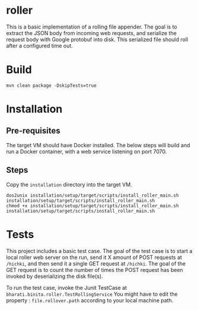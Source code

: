 # roller
This is a basic implementation of a rolling file appender. The goal is to extract the JSON body from incoming web requests, and serialize the request body with Google protobuf into disk. This serialized file should roll after a configured time out.

# Build
`mvn clean package -DskipTests=true`

# Installation
## Pre-requisites
The target VM should have Docker installed. The below steps will build and run a Docker container, with a web service listening on port 7070.

## Steps
Copy the `installation` directory into the target VM.
```
dos2unix installation/setup/target/scripts/install_roller_main.sh installation/setup/target/scripts/install_roller_main.sh
chmod +x installation/setup/target/scripts/install_roller_main.sh
installation/setup/target/scripts/install_roller_main.sh
```

# Tests
This project includes a basic test case. The goal of the test case is to start a local roller web server on the run, send it X amount of POST requests at  `/hichki`, and then send it a single GET request at `/hichki`. The goal of the GET request is to count the number of times the POST request has been invoked by deserializing the disk file(s).

To run the test case, invoke the Junit TestCase at `bharati.binita.roller.TestRollingService`
You might have to edit the property : `file.rollover.path` according to your local machine path.
